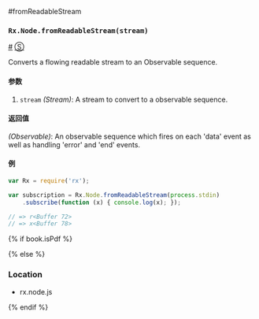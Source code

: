 #fromReadableStream

### <a id="rxnodefromreadablestreamstream"></a>`Rx.Node.fromReadableStream(stream)`
<a href="#rxnodefromreadablestreamstream">#</a> [&#x24C8;](https://github.com/Reactive-Extensions/RxJS/blob/master/rx.node.js#L123-L125 "View in source")

Converts a flowing readable stream to an Observable sequence.

#### 参数
1. `stream` *(Stream)*: A stream to convert to a observable sequence.

#### 返回值
*(Observable)*: An observable sequence which fires on each 'data' event as well as handling 'error' and 'end' events.

#### 例
```js
var Rx = require('rx');

var subscription = Rx.Node.fromReadableStream(process.stdin)
    .subscribe(function (x) { console.log(x); });

// => r<Buffer 72>
// => x<Buffer 78>
```

{% if book.isPdf %}



{% else %}

### Location

- rx.node.js

{% endif %}